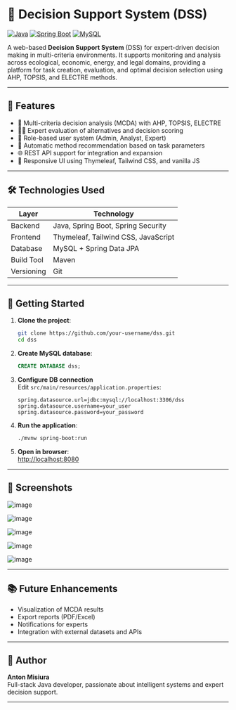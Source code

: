 # 🧠 Decision Support System (DSS)

[![Java](https://img.shields.io/badge/Java-17+-red.svg?style=flat&logo=java)](https://www.oracle.com/java/)
[![Spring Boot](https://img.shields.io/badge/Spring_Boot-3.x-brightgreen?style=flat&logo=spring)](https://spring.io/projects/spring-boot)
[![MySQL](https://img.shields.io/badge/MySQL-8.x-blue?style=flat&logo=mysql)](https://www.mysql.com/)

A web-based **Decision Support System** (DSS) for expert-driven decision making in multi-criteria environments. It supports monitoring and analysis across ecological, economic, energy, and legal domains, providing a platform for task creation, evaluation, and optimal decision selection using AHP, TOPSIS, and ELECTRE methods.

---

## 🌟 Features

- 🧮 Multi-criteria decision analysis (MCDA) with AHP, TOPSIS, ELECTRE
- 👨‍🔬 Expert evaluation of alternatives and decision scoring
- 🔐 Role-based user system (Admin, Analyst, Expert)
- 🧠 Automatic method recommendation based on task parameters
- 🌐 REST API support for integration and expansion
- 🎨 Responsive UI using Thymeleaf, Tailwind CSS, and vanilla JS

---

## 🛠 Technologies Used

| Layer        | Technology                               |
|--------------|------------------------------------------|
| Backend      | Java, Spring Boot, Spring Security       |
| Frontend     | Thymeleaf, Tailwind CSS, JavaScript      |
| Database     | MySQL + Spring Data JPA                  |
| Build Tool   | Maven                                    |
| Versioning   | Git                                      |

---

## 🚀 Getting Started

1. **Clone the project**:
   ```bash
   git clone https://github.com/your-username/dss.git
   cd dss
   ```

2. **Create MySQL database**:
   ```sql
   CREATE DATABASE dss;
   ```

3. **Configure DB connection**  
   Edit `src/main/resources/application.properties`:
   ```properties
   spring.datasource.url=jdbc:mysql://localhost:3306/dss
   spring.datasource.username=your_user
   spring.datasource.password=your_password
   ```

4. **Run the application**:
   ```bash
   ./mvnw spring-boot:run
   ```

5. **Open in browser**:  
   [http://localhost:8080](http://localhost:8080)

---

## 📸 Screenshots
![image](https://github.com/user-attachments/assets/77a76851-4084-4356-92aa-894f83a67cb7)

![image](https://github.com/user-attachments/assets/7e781688-441f-4738-9541-dd353085a5cb)

![image](https://github.com/user-attachments/assets/680eb74a-c3bf-4d44-afbb-4c75eff7e22c)

![image](https://github.com/user-attachments/assets/932d68da-5700-4316-b2ed-63896eaf7995)

![image](https://github.com/user-attachments/assets/8099dc1a-f4b3-4aea-90fb-1497b56d686a)

---

## 📚 Future Enhancements

- Visualization of MCDA results
- Export reports (PDF/Excel)
- Notifications for experts
- Integration with external datasets and APIs

---

## 👤 Author

**Anton Misiura**  
Full-stack Java developer, passionate about intelligent systems and expert decision support.

---

